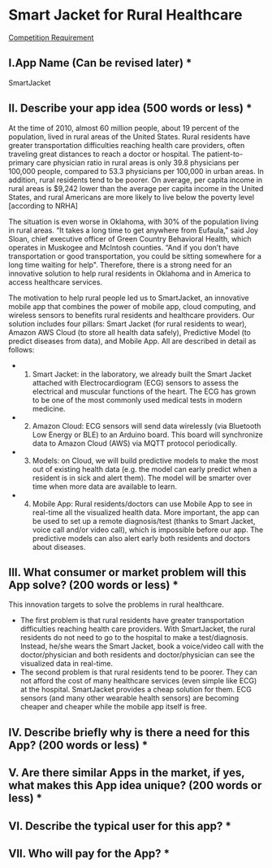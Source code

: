 # Smart Jacket for Rural Healthcare

[Competition Requirement](announcement.md)

## I.App Name (Can be revised later) *
SmartJacket

## II. Describe your app idea (500 words or less) *
At the time of 2010, almost 60 million people, about 19 percent of the population, lived in rural areas of the United States. Rural residents have greater transportation difficulties reaching health care providers, often traveling great distances to reach a doctor or hospital. The patient-to-primary care physician ratio in rural areas is only 39.8 physicians per 100,000 people, compared to 53.3 physicians per 100,000 in urban areas. In addition, rural residents tend to be poorer. On average, per capita income in rural areas is $9,242 lower than the average per capita income in the United States, and rural Americans are more likely to live below the poverty level [according to NRHA]

The situation is even worse in Oklahoma, with 30% of the population living in rural areas. “It takes a long time to get anywhere from Eufaula,” said Joy Sloan, chief executive officer of Green Country Behavioral Health, which operates in Muskogee and McIntosh counties. “And if you don’t have transportation or good transportation, you could be sitting somewhere for a long time waiting for help". Therefore, there is a strong need for an innovative
solution to help rural residents in Oklahoma and in America to access healthcare services.

The motivation to help rural people led us to SmartJacket, an innovative mobile app that combines the power of mobile app, cloud computing, and wireless sensors to benefits rural residents and healthcare providers. Our solution includes four pillars: Smart Jacket (for rural residents to wear), Amazon AWS Cloud (to store all health data safely), Predictive Model (to predict diseases from data), and Mobile App. All are described in detail as follows:
* 1. Smart Jacket: in the laboratory, we already built the Smart Jacket attached with Electrocardiogram (ECG) sensors to assess the electrical and muscular functions of the heart. The ECG has grown to be one of the most commonly used medical tests in modern medicine. 
* 2. Amazon Cloud: ECG sensors will send data wirelessly (via Bluetooth Low Energy or BLE) to an Arduino board. This board will synchronize data to Amazon Cloud (AWS) via MQTT protocol periodically. 
* 3. Models: on Cloud, we will build predictive models to make the most out of existing health data (e.g. the model can early predict when a resident is in sick and alert them). The model will be smarter over time when more data are available to learn.
* 4. Mobile App: Rural residents/doctors can use Mobile App to see in real-time all the visualized health data. More important, the app can be used to set up a remote diagnosis/test (thanks to Smart Jacket, voice call and/or video call), which is impossible before our app.  The predictive models can also alert early both residents and doctors about diseases.

## III. What consumer or market problem will this App solve? (200 words or less) *
This innovation targets to solve the problems in rural healthcare. 
* The first problem is that rural residents have greater transportation difficulties reaching health care providers. With SmartJacket, the rural residents do not need to go to the hospital to make a test/diagnosis. Instead, he/she wears the Smart Jacket, book a voice/video call with the doctor/physician and both residents and doctor/physician can see the visualized data in real-time.
* The second problem is that rural residents tend to be poorer. They can not afford the cost of many healthcare services (even simple like ECG) at the hospital. SmartJacket provides a cheap solution for them. ECG sensors (and many other wearable health sensors) are becoming cheaper and cheaper while the mobile app itself is free. 

## IV. Describe briefly why is there a need for this App? (200 words or less) *

## V. Are there similar Apps in the market, if yes, what makes this App idea unique? (200 words or less) *

## VI. Describe the typical user for this app?    *

## VII. Who will pay for the App? *

